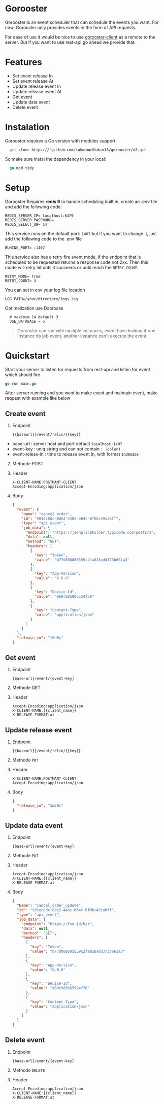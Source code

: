 # Gorooster

Gorooster is an event scheduler that can schedule the events you want.
For now, Gorooster only provides events in the form of API requests.

For ease of use it would be nice to use [gorooster-client](https://"github.com/LukmanulHakim18/gorooster/v2.git) as a remote to the server. But if you want to use rest-api go ahead we provide that.

# Features

- Set event release In
- Set event release At
- Update release event In
- Update release event At
- Get event
- Update data event
- Delete event

# Instalation

Gorooster requires a Go version with modules support.

```
  git clone https://"github.com/LukmanulHakim18/gorooster/v2.git
```

So make sure instal the dependency in your local:

```go
  go mod tidy
```

# Setup

Gorooster Requires **redis 6** to handle scheduling built in, create an .env file and add the following code:

```env
REDIS_SERVER_IP= localhost:6379
REDIS_SERVER_PASSWORD=
REDIS_SELECT_DB= 14
```

This service runs on the default port: `1407` but if you want to change it, just add the following code to the .env file

```
RUNING_PORT= :1407
```

This service also has a retry fire event mode, if the endpoint that is scheduled to be requested returns a response code not 2xx. Then this mode will retry hit until it succeeds or until reach the `RETRY_COUNT`.

```env
RETRY_MODE= true
RETRY_COUNT= 3
```

You can set in env your log file location

```.env
LOG_PATH=/your/directory/logs.log
```

Optimalization use Database

```.env
  # maximum 14 default 3
  USE_DATABASE = 5
```

> Gorooster can run with multiple instances, event have locking if one instance do job event, another instance can't execute the event.

# Quickstart

Start your server to listen for requests from rest-api and listen for event which should fire

```go
go run main.go
```

After server running and you want to make event and maintain event, make request with example like below

## Create event

1. Endpoint
   ```
   {{baseurl}}/event/relin/{{key}}
   ```

- base-url : server host and port default `localhost:1407`
- event-key : uniq string and can not contain `: (colon)`
- event-relese-in : time to release event in, with format `1h30m20s`

2. Methode POST
3. Header

   ```
   X-CLIENT-NAME:POSTMANT-CLIENT
   Accept-Encoding:application/json
   ```

4. Body
   ```json
   {
     "event": {
       "name": "cancel order",
       "id": "901ec8dc-8de2-448c-b64c-6f0bc49cabff",
       "type": "api_event",
       "job_data": {
         "endpoint": "https://jsonplaceholder.typicode.com/posts/1",
         "data": null,
         "method": "GET",
         "headers": [
           {
             "key": "Token",
             "value": "b77d808805559c2fa028add373b661a3"
           },
           {
             "key": "App-Version",
             "value": "6.0.0"
           },
           {
             "key": "Device-Id",
             "value": "e60c90b865524f76"
           },
           {
             "key": "Content-Type",
             "value": "application/json"
           }
         ]
       }
     },
     "release_in": "10h0s"
   }
   ```

## Get event

1. Endpoint

   ```
   {base-url}/event/{event-key}
   ```

2. Methode GET
3. Header

   ```
   Accept-Encoding:application/json
   X-CLIENT-NAME:{{client_name}}
   X-RELEASE-FORMAT:at
   ```

## Update release event

1. Endpoint

   ```
   {{baseurl}}/event/relin/{{key}}
   ```

2. Methode `PUT`
3. Header

   ```
   X-CLIENT-NAME:POSTMANT-CLIENT
   Accept-Encoding:application/json
   ```

4. Body
   ```json
   {
     "release_in": "3m50s"
   }
   ```

## Update data event

1. Endpoint

   ```
   {base-url}/event/{event-key}
   ```

2. Methode `PUT`
3. Header

   ```
   Accept-Encoding:application/json
   X-CLIENT-NAME:{{client_name}}
   X-RELEASE-FORMAT:at
   ```

4. Body
   ```json
   {
     "Name": "cancel_order_update",
     "id": "901ec8dc-8de2-448c-b64c-6f0bc49cabff",
     "type": "api_event",
     "job_data": {
       "endpoint": "https://foo.id/bar",
       "data": null,
       "method": "GET",
       "headers": [
         {
           "key": "Token",
           "value": "b77d808805559c2fa028add373b661a3"
         },
         {
           "key": "App-Version",
           "value": "6.0.0"
         },
         {
           "key": "Device-Id",
           "value": "e60c90b865524f76"
         },
         {
           "key": "Content-Type",
           "value": "application/json"
         }
       ]
     }
   }
   ```

## Delete event

1. Endpoint
   ```
   {base-url}/event/{event-key}
   ```
2. Methode `DELETE`
3. Header

   ```
   Accept-Encoding:application/json
   X-CLIENT-NAME:{{client_name}}
   X-RELEASE-FORMAT:at
   ```
